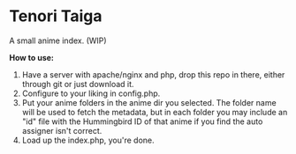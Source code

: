 Tenori Taiga
======

A small anime index. (WIP)  

**How to use:**

1. Have a server with apache/nginx and php, drop this repo in there, either through git or just download it.
2. Configure to your liking in config.php.
3. Put your anime folders in the anime dir you selected. The folder name will be used to fetch the metadata, but in each folder you may include an "id" file with the Hummingbird ID of that anime if you find the auto assigner isn't correct.
4. Load up the index.php, you're done.